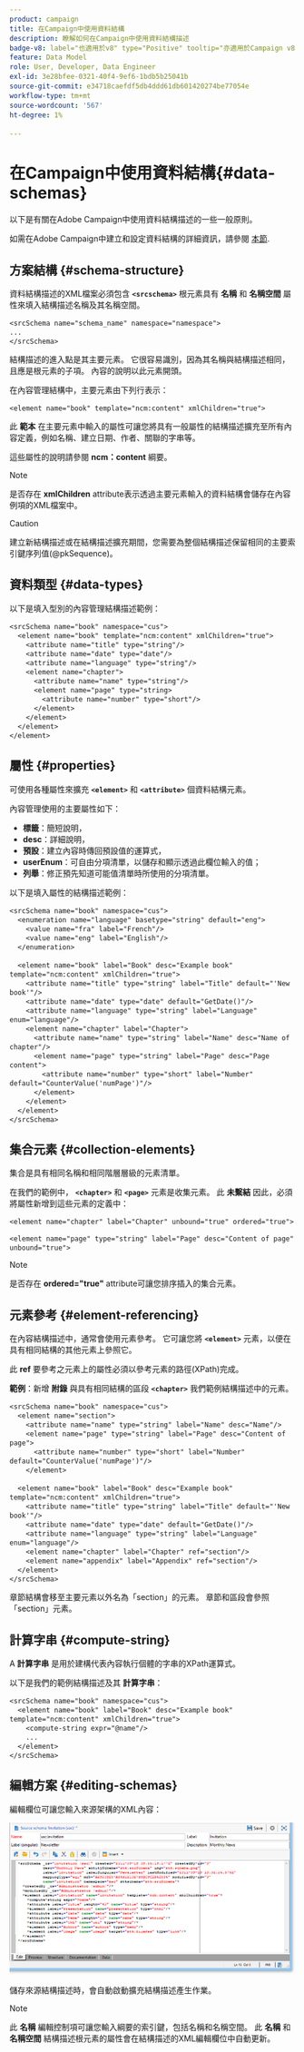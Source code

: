 ```yaml
---
product: campaign
title: 在Campaign中使用資料結構
description: 瞭解如何在Campaign中使用資料結構描述
badge-v8: label="也適用於v8" type="Positive" tooltip="亦適用於Campaign v8"
feature: Data Model
role: User, Developer, Data Engineer
exl-id: 3e28bfee-0321-40f4-9ef6-1bdb5b25041b
source-git-commit: e34718caefdf5db4ddd61db601420274be77054e
workflow-type: tm+mt
source-wordcount: '567'
ht-degree: 1%

---
```


# 在Campaign中使用資料結構{#data-schemas}

以下是有關在Adobe Campaign中使用資料結構描述的一些一般原則。

如需在Adobe Campaign中建立和設定資料結構的詳細資訊，請參閱 [本節](../../configuration/using/about-schema-edition.md).

## 方案結構 {#schema-structure}

資料結構描述的XML檔案必須包含 **`<srcschema>`** 根元素具有 **名稱** 和 **名稱空間** 屬性來填入結構描述名稱及其名稱空間。

```
<srcSchema name="schema_name" namespace="namespace">
...
</srcSchema>
```

結構描述的進入點是其主要元素。 它很容易識別，因為其名稱與結構描述相同，且應是根元素的子項。 內容的說明以此元素開頭。

在內容管理結構中，主要元素由下列行表示：

```
<element name="book" template="ncm:content" xmlChildren="true">
```

此 **範本** 在主要元素中輸入的屬性可讓您將具有一般屬性的結構描述擴充至所有內容定義，例如名稱、建立日期、作者、關聯的字串等。

這些屬性的說明請參閱 **ncm：content** 綱要。

>[!NOTE]
>
>是否存在 **xmlChildren** attribute表示透過主要元素輸入的資料結構會儲存在內容例項的XML檔案中。

>[!CAUTION]
>
>建立新結構描述或在結構描述擴充期間，您需要為整個結構描述保留相同的主要索引鍵序列值(@pkSequence)。

## 資料類型 {#data-types}

以下是填入型別的內容管理結構描述範例：

```
<srcSchema name="book" namespace="cus">
  <element name="book" template="ncm:content" xmlChildren="true">
    <attribute name="title" type="string"/>
    <attribute name="date" type="date"/>
    <attribute name="language" type="string"/>
    <element name="chapter">
      <attribute name="name" type="string"/>
      <element name="page" type="string>
        <attribute name="number" type="short"/>
      </element>
    </element>
  </element>
</element>
```

## 屬性 {#properties}

可使用各種屬性來擴充 **`<element>`** 和 **`<attribute>`** 個資料結構元素。

內容管理使用的主要屬性如下：

* **標籤**：簡短說明，
* **desc**：詳細說明，
* **預設**：建立內容時傳回預設值的運算式，
* **userEnum**：可自由分項清單，以儲存和顯示透過此欄位輸入的值；
* **列舉**：修正預先知道可能值清單時所使用的分項清單。

以下是填入屬性的結構描述範例：

```
<srcSchema name="book" namespace="cus">
  <enumeration name="language" basetype="string" default="eng">    
    <value name="fra" label="French"/>    
    <value name="eng" label="English"/>   
  </enumeration>

  <element name="book" label="Book" desc="Example book" template="ncm:content" xmlChildren="true">
    <attribute name="title" type="string" label="Title" default="'New book'"/>
    <attribute name="date" type="date" default="GetDate()"/>
    <attribute name="language" type="string" label="Language" enum="language"/>
    <element name="chapter" label="Chapter">
      <attribute name="name" type="string" label="Name" desc="Name of chapter"/>
      <element name="page" type="string" label="Page" desc="Page content">
        <attribute name="number" type="short" label="Number" default="CounterValue('numPage')"/>
      </element>
    </element>
  </element>
</srcSchema>
```

## 集合元素 {#collection-elements}

集合是具有相同名稱和相同階層層級的元素清單。

在我們的範例中， **`<chapter>`** 和 **`<page>`** 元素是收集元素。 此 **未繫結** 因此，必須將屬性新增到這些元素的定義中：

```
<element name="chapter" label="Chapter" unbound="true" ordered="true">
```

```
<element name="page" type="string" label="Page" desc="Content of page" unbound="true">
```

>[!NOTE]
>
>是否存在 **ordered=&quot;true&quot;** attribute可讓您排序插入的集合元素。

## 元素參考 {#element-referencing}

在內容結構描述中，通常會使用元素參考。 它可讓您將 **`<element>`** 元素，以便在具有相同結構的其他元素上參照它。

此 **ref** 要參考之元素上的屬性必須以參考元素的路徑(XPath)完成。

**範例**：新增 **附錄** 與具有相同結構的區段 **`<chapter>`** 我們範例結構描述中的元素。

```
<srcSchema name="book" namespace="cus">
  <element name="section">
    <attribute name="name" type="string" label="Name" desc="Name"/>
    <element name="page" type="string" label="Page" desc="Content of page">
      <attribute name="number" type="short" label="Number" default="CounterValue('numPage')"/>
    </element>

  <element name="book" label="Book" desc="Example book" template="ncm:content" xmlChildren="true">
    <attribute name="title" type="string" label="Title" default="'New book'"/>
    <attribute name="date" type="date" default="GetDate()"/>
    <attribute name="language" type="string" label="Language" enum="language"/>
    <element name="chapter" label="Chapter" ref="section"/>
    <element name="appendix" label="Appendix" ref="section"/>
  </element>
</srcSchema>
```

章節結構會移至主要元素以外名為「section」的元素。 章節和區段會參照「section」元素。

## 計算字串 {#compute-string}

A **計算字串** 是用於建構代表內容執行個體的字串的XPath運算式。

以下是我們的範例結構描述及其 **計算字串**：

```
<srcSchema name="book" namespace="cus">
  <element name="book" label="Book" desc="Example book" template="ncm:content" xmlChildren="true">
    <compute-string expr="@name"/>
    ...
  </element>
</srcSchema>
```

## 編輯方案 {#editing-schemas}

編輯欄位可讓您輸入來源架構的XML內容：

![](assets/d_ncs_integration_schema_edition.png)

儲存來源結構描述時，會自動啟動擴充結構描述產生作業。

>[!NOTE]
>
>此 **名稱** 編輯控制項可讓您輸入綱要的索引鍵，包括名稱和名稱空間。 此 **名稱** 和 **名稱空間** 結構描述根元素的屬性會在結構描述的XML編輯欄位中自動更新。
